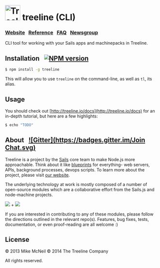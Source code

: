 <h1>
  <a href="http://treeline.io" title="Treeline website"><img alt="Treeline logo" title="Treeline.io" src="http://i.imgur.com/lyxMr9Z.png" width="50" /></a>
  treeline (CLI)
</h1>


### [Website](http://treeline.io) &nbsp; [Reference](http://treeline.io/docs) &nbsp;  [FAQ](http://node-machine.org/implementing/FAQ)  &nbsp;  [Newsgroup](https://groups.google.com/forum/?hl=en#!forum/node-machine)

CLI tool for working with your Sails apps and machinepacks in Treeline.


## Installation &nbsp; [![NPM version](https://badge.fury.io/js/treeline.svg)](http://badge.fury.io/js/treeline)

```sh
$ npm install -g treeline
```

This will allow you to use `treeline` on the command-line, as well as `tl`, its alias.

## Usage

You should check out [http://treeline.io/docs](http://treeline.io/docs) for an in-depth tutorial, but here are a few highlights:

```bash
$ echo "TODO"
```

<!--
```bash
# open generated manpage on node-machine.org in your browser of choice
tl browse

# run a machine
# (theres an interactive prompt- you'll get to choose from a list, then be prompted to provide values for required inputs)
# (supports json entry and validation, re-running using command-line flags, and protects inputs marked as "protected" so they don't show up in your bash history)
mp exec

# clean everything up: (re)scaffold JSON test files, (re)generate readme using latest metadata, make sure repo url is in package.json, etc.
mp scrub

# list machines (useful for remembering wtf you're doing)
mp ls

# add new machine w/ identity="do-some-stuff" and start interactive prompt to get the rest of the necessary info
mp add do-some-stuff

# copy machine (useful for quickly creating similar machines)
mp cp foo bar

# rename machine (useful for fixing misspellings)
mp mv initiate-denk-party initiate-dance-party
```
-->

## About  &nbsp; [![Gitter](https://badges.gitter.im/Join Chat.svg)](https://gitter.im/node-machine/general?utm_source=badge&utm_medium=badge&utm_campaign=pr-badge&utm_content=badge)

Treeline is a project by the [Sails](http://sailsjs.org) core team to make Node.js more approachable.  Think about it like [blueprints](https://www.youtube.com/watch?v=GK-tFvpIR7c) for everything- web servers, APIs, background processes, devops scripts.  To learn more about the project, please visit [our website](http://treeline.io).

The underlying technology at work is mostly composed of a number of open-source modules which are a collaborative effort from the Sails.js and node-machine projects.

<a href="http://node-machine.org"><img src="http://node-machine.org/images/machine-anthropomorph-for-white-bg.png"/></a>
+
<a href="http://sailsjs.org"><img src="http://sailsjs.org/images/logo_sails.png"/></a>

If you are interested in contributing to any of these modules, please follow the directions outlined in the relevant repo(s).  Features, bug fixes, tests, documentation, or even proof-reading are all welcome :)


## License

&copy; 2013 Mike McNeil
&copy; 2014 The Treeline Company

All rights reserved.
